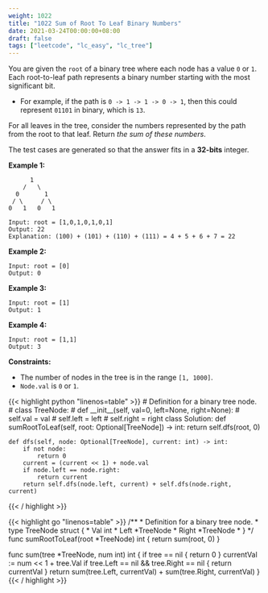 ```yaml
---
weight: 1022
title: "1022 Sum of Root To Leaf Binary Numbers"
date: 2021-03-24T00:00:00+08:00
draft: false
tags: ["leetcode", "lc_easy", "lc_tree"]
---
```


You are given the `root` of a binary tree where each node has a value `0` or `1`.  Each root-to-leaf path represents a binary number starting with the most significant bit.  
- For example, if the path is `0 -> 1 -> 1 -> 0 -> 1`, then this could represent `01101` in binary, which is `13`.

For all leaves in the tree, consider the numbers represented by the path from the root to that leaf. Return _the sum of these numbers_.

The test cases are generated so that the answer fits in a **32-bits** integer.

**Example 1:**
```
      1
    /   \
  0       1
 / \     / \
0   1   0   1

Input: root = [1,0,1,0,1,0,1]
Output: 22
Explanation: (100) + (101) + (110) + (111) = 4 + 5 + 6 + 7 = 22
```
**Example 2:**
```
Input: root = [0]
Output: 0
```
**Example 3:**
```
Input: root = [1]
Output: 1
```
**Example 4:**
```
Input: root = [1,1]
Output: 3
```

**Constraints:**
- The number of nodes in the tree is in the range `[1, 1000]`.
- `Node.val` is `0` or `1`.

<div class="tabs"></div>
<div class="tab-content">
<div id="python" class="lang">
{{< highlight python "linenos=table" >}}
# Definition for a binary tree node.
# class TreeNode:
#     def __init__(self, val=0, left=None, right=None):
#         self.val = val
#         self.left = left
#         self.right = right
class Solution:
    def sumRootToLeaf(self, root: Optional[TreeNode]) -> int:
        return self.dfs(root, 0)
    
    def dfs(self, node: Optional[TreeNode], current: int) -> int:
        if not node:
            return 0
        current = (current << 1) + node.val
        if node.left == node.right:
            return current
        return self.dfs(node.left, current) + self.dfs(node.right, current)
{{< / highlight >}}
</div>

<div id="golang" class="lang">
{{< highlight go "linenos=table" >}}
/**
 * Definition for a binary tree node.
 * type TreeNode struct {
 *     Val int
 *     Left *TreeNode
 *     Right *TreeNode
 * }
 */
func sumRootToLeaf(root *TreeNode) int {
    return sum(root, 0)
}

func sum(tree *TreeNode, num int) int {
    if tree == nil {
        return 0
    }
    currentVal := num << 1 + tree.Val
    if tree.Left == nil && tree.Right == nil {
        return currentVal
    }
    return sum(tree.Left, currentVal) + sum(tree.Right, currentVal)
}
{{< / highlight >}}
</div>
</div>
